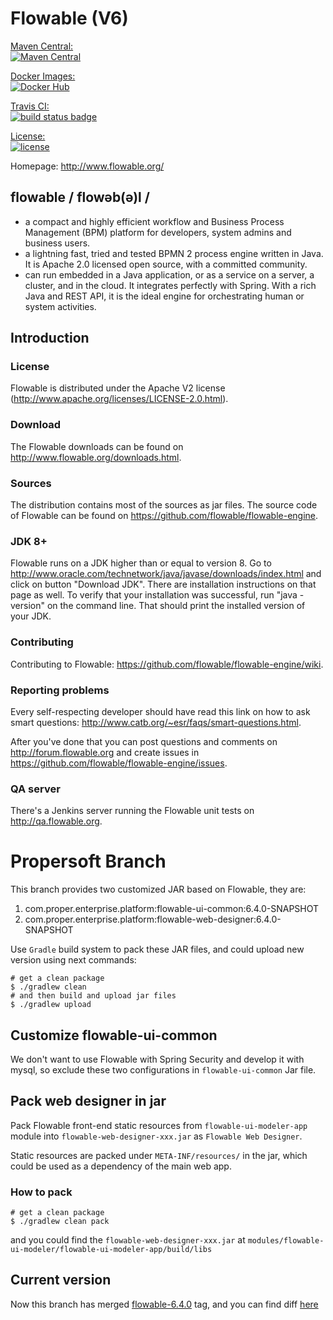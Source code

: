 Flowable (V6)
========

[Maven Central:  
    ![Maven Central](https://maven-badges.herokuapp.com/maven-central/org.flowable/flowable-engine/badge.svg)](https://maven-badges.herokuapp.com/maven-central/org.flowable/flowable-engine)

[Docker Images:  
    ![Docker Hub](https://images.microbadger.com/badges/version/flowable/flowable-rest.svg)](https://hub.docker.com/u/flowable/)

[Travis CI:  
	![build status badge](https://travis-ci.org/flowable/flowable-engine.svg?branch=master)](https://travis-ci.org/flowable/flowable-engine)

[License:  
	![license](https://img.shields.io/hexpm/l/plug.svg)](https://github.com/flowable/flowable-engine/blob/master/LICENSE)


Homepage: http://www.flowable.org/

## flowable / flowəb(ə)l /
* a compact and highly efficient workflow and Business Process Management (BPM) platform for developers, system admins and business users.
* a lightning fast, tried and tested BPMN 2 process engine written in Java.  It is Apache 2.0 licensed open source, with a committed community.
* can run embedded in a Java application, or as a service on a server, a cluster, and in the cloud.  It integrates perfectly with Spring.  With a rich Java and REST API, it is the ideal engine for orchestrating human or system activities.

## Introduction

### License

Flowable is distributed under the Apache V2 license (http://www.apache.org/licenses/LICENSE-2.0.html).

### Download

The Flowable downloads can be found on http://www.flowable.org/downloads.html.

### Sources

The distribution contains most of the sources as jar files. The source code of Flowable can be found on https://github.com/flowable/flowable-engine.

### JDK 8+

Flowable runs on a JDK higher than or equal to version 8. Go to http://www.oracle.com/technetwork/java/javase/downloads/index.html and click on button "Download JDK".  There are installation instructions on that page as well. To verify that your installation was successful, run "java -version" on the command line.  That should print the installed version of your JDK.

### Contributing

Contributing to Flowable: https://github.com/flowable/flowable-engine/wiki.

### Reporting problems

Every self-respecting developer should have read this link on how to ask smart questions: http://www.catb.org/~esr/faqs/smart-questions.html.

After you've done that you can post questions and comments on http://forum.flowable.org and create issues in https://github.com/flowable/flowable-engine/issues.

### QA server

There's a Jenkins server running the Flowable unit tests on http://qa.flowable.org.


Propersoft Branch
=================

This branch provides two customized JAR based on Flowable, they are:

1. com.proper.enterprise.platform:flowable-ui-common:6.4.0-SNAPSHOT
1. com.proper.enterprise.platform:flowable-web-designer:6.4.0-SNAPSHOT

Use `Gradle` build system to pack these JAR files, and could upload new version using next commands:

    # get a clean package
    $ ./gradlew clean
    # and then build and upload jar files
    $ ./gradlew upload


Customize flowable-ui-common
----------------------------

We don't want to use Flowable with Spring Security and develop it with mysql, so exclude these two configurations in `flowable-ui-common` Jar file.


Pack web designer in jar
------------------------

Pack Flowable front-end static resources from `flowable-ui-modeler-app` module into `flowable-web-designer-xxx.jar` as `Flowable Web Designer`.

Static resources are packed under `META-INF/resources/` in the jar, which could be used as a dependency of the main web app.

### How to pack

    # get a clean package
    $ ./gradlew clean pack

and you could find the `flowable-web-designer-xxx.jar` at `modules/flowable-ui-modeler/flowable-ui-modeler-app/build/libs`


Current version
---------------

Now this branch has merged [flowable-6.4.0](https://github.com/flowable/flowable-engine/tree/flowable-6.4.0) tag, and you can find diff [here](https://github.com/flowable/flowable-engine/compare/flowable-6.4.0...propersoft-cn:proper-6.4.0)
